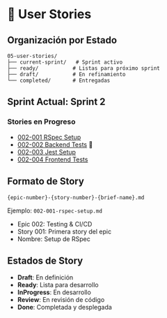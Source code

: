 # 📖 User Stories

## Organización por Estado

```
05-user-stories/
├── current-sprint/   # Sprint activo
├── ready/           # Listas para próximo sprint
├── draft/           # En refinamiento
└── completed/       # Entregadas
```

## Sprint Actual: Sprint 2

### Stories en Progreso
- [002-001 RSpec Setup](./current-sprint/sprint-002/story-002-001-rspec-setup.md)
- [002-002 Backend Tests](./current-sprint/sprint-002/story-002-002-backend-tests.md) 🔄
- [002-003 Jest Setup](./current-sprint/sprint-002/story-002-003-jest-setup.md)
- [002-004 Frontend Tests](./current-sprint/sprint-002/story-002-004-frontend-tests.md)

## Formato de Story

```
{epic-number}-{story-number}-{brief-name}.md
```

Ejemplo: `002-001-rspec-setup.md`
- Epic 002: Testing & CI/CD
- Story 001: Primera story del epic
- Nombre: Setup de RSpec

## Estados de Story

- **Draft**: En definición
- **Ready**: Lista para desarrollo
- **InProgress**: En desarrollo
- **Review**: En revisión de código
- **Done**: Completada y desplegada
